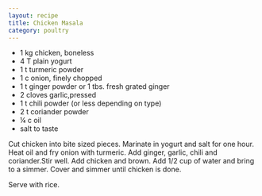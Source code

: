 ```yaml
---
layout: recipe
title: Chicken Masala
category: poultry
---
```

- 1 kg chicken, boneless
- 4 T plain yogurt
- 1 t turmeric powder
- 1 c onion, finely chopped
- 1 t ginger powder or 1 tbs. fresh grated ginger
- 2 cloves garlic,pressed
- 1 t chili powder (or less depending on type)
- 2 t coriander powder
- ¼ c oil
- salt to taste

Cut chicken into bite sized pieces. Marinate in yogurt and salt for one hour. Heat oil and fry onion with turmeric. Add ginger, garlic, chili and coriander.Stir well. Add chicken and brown. Add 1/2 cup of water and bring to a simmer. Cover and simmer until chicken is done.
  
Serve with rice.

